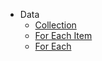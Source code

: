 - Data
  - [Collection](nodes/data/collection.md)
  - [For Each Item](nodes/data/for-each-item.md)  
  - [For Each](nodes/data/for-each.md)   